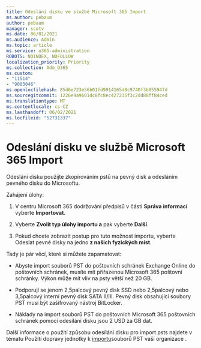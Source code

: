 ```yaml
---
title: Odeslání disku ve službě Microsoft 365 Import
ms.author: pebaum
author: pebaum
manager: scotv
ms.date: 06/01/2021
ms.audience: Admin
ms.topic: article
ms.service: o365-administration
ROBOTS: NOINDEX, NOFOLLOW
localization_priority: Priority
ms.collection: Adm_O365
ms.custom:
- "11514"
- "9003046"
ms.openlocfilehash: 85d6e723e56b01fd9914165d8c9740f3b055947d
ms.sourcegitcommit: 1226e9a9601dc8fc8ec427235f3c2dd88ff84ced
ms.translationtype: MT
ms.contentlocale: cs-CZ
ms.lasthandoff: 06/02/2021
ms.locfileid: "52731337"
---
```

# <a name="drive-shipping-in-the-microsoft-365-import-service"></a>Odeslání disku ve službě Microsoft 365 Import

Odeslání disku použijte zkopírováním pstů na pevný disk a odesláním pevného disku do Microsoftu.

Zahájení úlohy:

1. V centru Microsoft 365 dodržování předpisů v části **Správa informací** vyberte **Importovat**.

1. Vyberte **Zvolit typ úlohy importu a** pak vyberte **Další**.

1. Pokud chcete zobrazit postup pro tuto možnost importu, vyberte Odeslat pevné disky na jedno **z našich fyzických míst**.

Tady je pár věcí, které si můžete zapamatovat:

- Abyste import souborů PST do poštovních schránek Exchange Online do poštovních schránek, musíte mít přiřazenou Microsoft 365 poštovní schránky.
Výkon může mít vliv na psty větší než 20 GB.

- Podporují se jenom 2,5palcový pevný disk SSD nebo 2,5palcový nebo 3,5palcový interní pevný disk SATA II/III.
Pevný disk obsahující soubory PST musí být zašifrovaný nástroj BitLocker.

- Náklady na import souborů PST do poštovních Microsoft 365 poštovních schránek pomocí odesílání disku jsou 2 USD za GB dat.

Další informace o použití způsobu odesílání disku pro import psts najdete v tématu Použití dopravy jednotky k [importu](/microsoft-365/compliance/use-drive-shipping-to-import-pst-files-to-office-365)souborů PST vaší organizace .